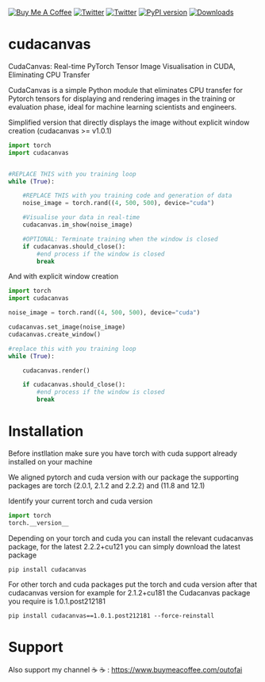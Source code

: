 <a href="https://www.buymeacoffee.com/outofai" target="_blank"><img src="https://img.shields.io/badge/-buy_me_a%C2%A0coffee-red?logo=buy-me-a-coffee" alt="Buy Me A Coffee"></a>
[![Twitter](https://img.shields.io/twitter/url/https/twitter.com/cloudposse.svg?style=social&label=Follow%20%40Ashleigh%20Watson)](https://twitter.com/OutofAi) 
[![Twitter](https://img.shields.io/twitter/url/https/twitter.com/cloudposse.svg?style=social&label=Follow%20%40Alex%20Nasa)](https://twitter.com/banterless_ai)
[![PyPI version](https://badge.fury.io/py/cudacanvas.svg)](https://badge.fury.io/py/cudacanvas)
[![Downloads](https://static.pepy.tech/badge/cudacanvas)](https://pepy.tech/project/cudacanvas)

# cudacanvas
CudaCanvas: Real-time PyTorch Tensor Image Visualisation in CUDA, Eliminating CPU Transfer

CudaCanvas is a simple Python module that eliminates CPU transfer for Pytorch tensors for displaying and rendering images in the training or evaluation phase, ideal for machine learning scientists and engineers. 

Simplified version that directly displays the image without explicit window creation (cudacanvas >= v1.0.1)

```python
import torch
import cudacanvas


#REPLACE THIS with you training loop
while (True):

    #REPLACE THIS with you training code and generation of data
    noise_image = torch.rand((4, 500, 500), device="cuda")

    #Visualise your data in real-time
    cudacanvas.im_show(noise_image)

    #OPTIONAL: Terminate training when the window is closed
    if cudacanvas.should_close():
        #end process if the window is closed
        break


```

And with explicit window creation

```python
import torch
import cudacanvas

noise_image = torch.rand((4, 500, 500), device="cuda")

cudacanvas.set_image(noise_image)
cudacanvas.create_window()

#replace this with you training loop
while (True):

    cudacanvas.render()

    if cudacanvas.should_close():
        #end process if the window is closed
        break


```


# Installation
Before instllation make sure you have torch with cuda support already installed on your machine

We aligned pytorch and cuda version with our package the supporting packages are torch (2.0.1, 2.1.2 and 2.2.2) and (11.8 and 12.1)

Identify your current torch and cuda version

```python
import torch
torch.__version__
```

Depending on your torch and cuda you can install the relevant cudacanvas package, for the latest 2.2.2+cu121 you can simply download the latest package
```
pip install cudacanvas
```
For other torch and cuda packages put the torch and cuda version after that cudacanvas version for example for 2.1.2+cu181 the Cudacanvas package you require
is 1.0.1.post212181

```
pip install cudacanvas==1.0.1.post212181 --force-reinstall
```

# Support
Also support my channel ☕ ☕ : https://www.buymeacoffee.com/outofai
